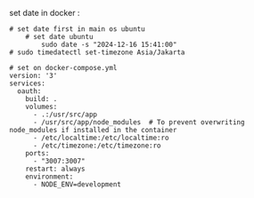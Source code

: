 set date in docker :

	# set date first in main os ubuntu
 		# set date ubuntu
			sudo date -s "2024-12-16 15:41:00"
	# sudo timedatectl set-timezone Asia/Jakarta

	# set on docker-compose.yml
	version: '3'
	services:
	  oauth:
		build: .
		volumes:
		  - .:/usr/src/app
		  - /usr/src/app/node_modules  # To prevent overwriting node_modules if installed in the container
		  - /etc/localtime:/etc/localtime:ro
		  - /etc/timezone:/etc/timezone:ro
		ports:
		  - "3007:3007"
		restart: always
		environment:
		  - NODE_ENV=development
